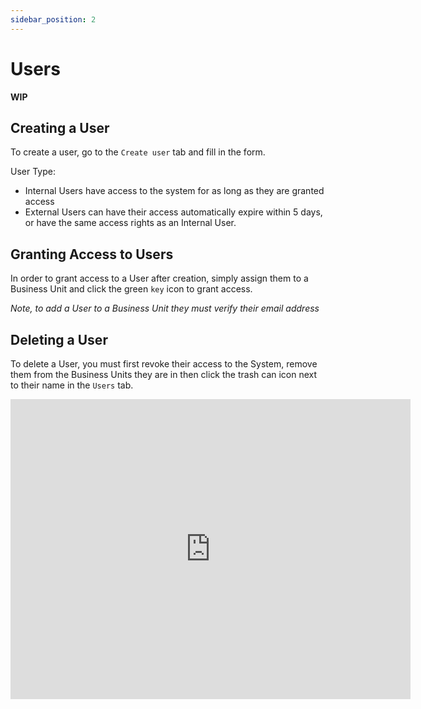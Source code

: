 ```yaml
---
sidebar_position: 2
---
```


# Users

**WIP**

## Creating a User

To create a user, go to the `Create user` tab and fill in the form. 

User Type:
+ Internal Users have access to the system for as long as they are granted access
+ External Users can have their access automatically expire within 5 days, or have the same access rights as an Internal User.

## Granting Access to Users

In order to grant access to a User after creation, simply assign them to a Business Unit and click the green `key` icon to grant access.

*Note, to add a User to a Business Unit they must verify their email address*

## Deleting a User

To delete a User, you must first revoke their access to the System, remove them from the Business Units they are in then click the trash can icon next to their name in the `Users` tab.

<iframe width="640" height="480" src="https://www.youtube.com/embed/W0dALUp04HY" title="Deleting a User" alt="02-01 - Deleting a User (Video)" frameborder="0" allow="accelerometer; clipboard-write; encrypted-media; gyroscope; picture-in-picture; fullscreen" allowfullscreen></iframe>